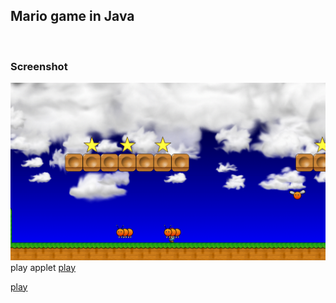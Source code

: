 <html>
<body>
<h2>Mario game in Java</h2>
<br>
<h3>Screenshot</h3>
<img src="https://github.com/amirnasri/Java_game/blob/master/Screenshot.png" alt="Screen Shot">
<applet code="HelloWorld.class" codebase="https://amirnasri.github.io"> play applet </applet>
<a href="https://amirnasri.github.io/JNLPExample.jnlp"> play</a>

<a href="https://raw.githubusercontent.com/amirnasri/Java_game/master/JNLPExample.jnlp" download> play</a>
</body>
</html>

